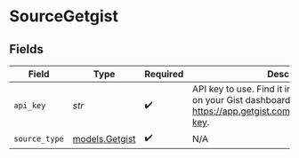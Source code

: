 # SourceGetgist


## Fields

| Field                                                                                                                              | Type                                                                                                                               | Required                                                                                                                           | Description                                                                                                                        |
| ---------------------------------------------------------------------------------------------------------------------------------- | ---------------------------------------------------------------------------------------------------------------------------------- | ---------------------------------------------------------------------------------------------------------------------------------- | ---------------------------------------------------------------------------------------------------------------------------------- |
| `api_key`                                                                                                                          | *str*                                                                                                                              | :heavy_check_mark:                                                                                                                 | API key to use. Find it in the Integration Settings on your Gist dashboard at https://app.getgist.com/projects/_/settings/api-key. |
| `source_type`                                                                                                                      | [models.Getgist](../models/getgist.md)                                                                                             | :heavy_check_mark:                                                                                                                 | N/A                                                                                                                                |